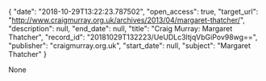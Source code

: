 {
  "date": "2018-10-29T13:22:23.787502", 
  "open_access": true, 
  "target_url": "http://www.craigmurray.org.uk/archives/2013/04/margaret-thatcher/", 
  "description": null, 
  "end_date": null, 
  "title": "Craig Murray: Margaret Thatcher", 
  "record_id": "20181029T132223/UeUDLc3ltjqVbGiPov98wg==", 
  "publisher": "craigmurray.org.uk", 
  "start_date": null, 
  "subject": "Margaret Thatcher"
}

None